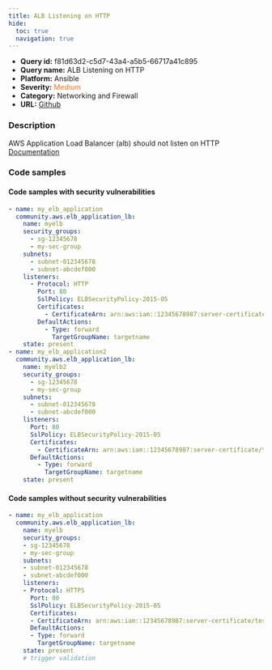 ```yaml
---
title: ALB Listening on HTTP
hide:
  toc: true
  navigation: true
---
```


<style>
  .highlight .hll {
    background-color: #ff171742;
  }
  .md-content {
    max-width: 1100px;
    margin: 0 auto;
  }
</style>

-   **Query id:** f81d63d2-c5d7-43a4-a5b5-66717a41c895
-   **Query name:** ALB Listening on HTTP
-   **Platform:** Ansible
-   **Severity:** <span style="color:#ff7213">Medium</span>
-   **Category:** Networking and Firewall
-   **URL:** [Github](https://github.com/Checkmarx/kics/tree/master/assets/queries/ansible/aws/alb_listening_on_http)

### Description
AWS Application Load Balancer (alb) should not listen on HTTP<br>
[Documentation](https://docs.ansible.com/ansible/latest/collections/community/aws/elb_application_lb_module.html)

### Code samples
#### Code samples with security vulnerabilities
```yaml title="Positive test num. 1 - yaml file" hl_lines="11 29"
- name: my_elb_application
  community.aws.elb_application_lb:
    name: myelb
    security_groups:
      - sg-12345678
      - my-sec-group
    subnets:
      - subnet-012345678
      - subnet-abcdef000
    listeners:
      - Protocol: HTTP
        Port: 80
        SslPolicy: ELBSecurityPolicy-2015-05
        Certificates:
          - CertificateArn: arn:aws:iam::12345678987:server-certificate/test.domain.com
        DefaultActions:
          - Type: forward
            TargetGroupName: targetname
    state: present
- name: my_elb_application2
  community.aws.elb_application_lb:
    name: myelb2
    security_groups:
      - sg-12345678
      - my-sec-group
    subnets:
      - subnet-012345678
      - subnet-abcdef000
    listeners:
      Port: 80
      SslPolicy: ELBSecurityPolicy-2015-05
      Certificates:
        - CertificateArn: arn:aws:iam::12345678987:server-certificate/test.domain.com
      DefaultActions:
        - Type: forward
          TargetGroupName: targetname
    state: present

```


#### Code samples without security vulnerabilities
```yaml title="Negative test num. 1 - yaml file"
- name: my_elb_application
  community.aws.elb_application_lb:
    name: myelb
    security_groups:
    - sg-12345678
    - my-sec-group
    subnets:
    - subnet-012345678
    - subnet-abcdef000
    listeners:
    - Protocol: HTTPS
      Port: 80
      SslPolicy: ELBSecurityPolicy-2015-05
      Certificates:
      - CertificateArn: arn:aws:iam::12345678987:server-certificate/test.domain.com
      DefaultActions:
      - Type: forward
        TargetGroupName: targetname
    state: present
    # trigger validation

```
